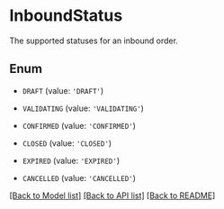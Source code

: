 # InboundStatus

The supported statuses for an inbound order.

## Enum

* `DRAFT` (value: `'DRAFT'`)

* `VALIDATING` (value: `'VALIDATING'`)

* `CONFIRMED` (value: `'CONFIRMED'`)

* `CLOSED` (value: `'CLOSED'`)

* `EXPIRED` (value: `'EXPIRED'`)

* `CANCELLED` (value: `'CANCELLED'`)

[[Back to Model list]](../README.md#documentation-for-models) [[Back to API list]](../README.md#documentation-for-api-endpoints) [[Back to README]](../README.md)



